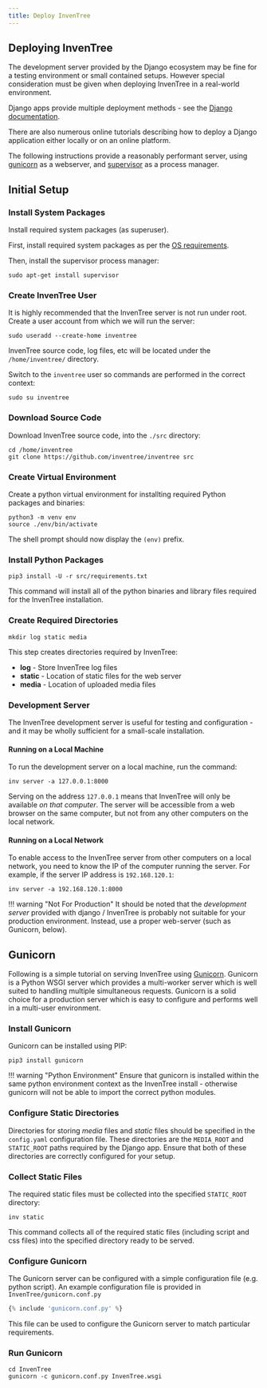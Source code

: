 ```yaml
---
title: Deploy InvenTree
---
```


## Deploying InvenTree

The development server provided by the Django ecosystem may be fine for a testing environment or small contained setups. However special consideration must be given when deploying InvenTree in a real-world environment.

Django apps provide multiple deployment methods - see the [Django documentation](https://docs.djangoproject.com/en/2.2/howto/deployment/).

There are also numerous online tutorials describing how to deploy a Django application either locally or on an online platform.

The following instructions provide a reasonably performant server, using [gunicorn](https://gunicorn.org/) as a webserver, and [supervisor](http://supervisord.org/) as a process manager.
    
## Initial Setup

### Install System Packages

Install required system packages (as superuser).

First, install required system packages as per the [OS requirements](../intro#os-requirements).

Then, install the supervisor process manager:

```
sudo apt-get install supervisor
```

### Create InvenTree User

It is highly recommended that the InvenTree server is not run under root. Create a user account from which we will run the server:

```
sudo useradd --create-home inventree
```

InvenTree source code, log files, etc will be located under the `/home/inventree/` directory.

Switch to the `inventree` user so commands are performed in the correct context:

```
sudo su inventree
```

### Download Source Code

Download InvenTree source code, into the `./src` directory:

```
cd /home/inventree
git clone https://github.com/inventree/inventree src
```

### Create Virtual Environment

Create a python virtual environment for installting required Python packages and binaries:

```
python3 -m venv env
source ./env/bin/activate
```

The shell prompt should now display the `(env)` prefix.

### Install Python Packages

```
pip3 install -U -r src/requirements.txt
```

This command will install all of the python binaries and library files required for the InvenTree installation.

### Create Required Directories

```
mkdir log static media
```

This step creates directories required by InvenTree:

* **log** - Store InvenTree log files
* **static** - Location of static files for the web server
* **media** - Location of uploaded media files

### Development Server

The InvenTree development server is useful for testing and configuration - and it may be wholly sufficient for a small-scale installation.

#### Running on a Local Machine

To run the development server on a local machine, run the command:

```
inv server -a 127.0.0.1:8000
```

Serving on the address `127.0.0.1` means that InvenTree will only be available *on that computer*. The server will be accessible from a web browser on the same computer, but not from any other computers on the local network.

#### Running on a Local Network

To enable access to the InvenTree server from other computers on a local network, you need to know the IP of the computer running the server. For example, if the server IP address is `192.168.120.1`:

```
inv server -a 192.168.120.1:8000
```

!!! warning "Not For Production"
    It should be noted that the *development server* provided with django / InvenTree is probably not suitable for your production environment. Instead, use a proper web-server (such as Gunicorn, below).

## Gunicorn

Following is a simple tutorial on serving InvenTree using [Gunicorn](https://gunicorn.org/). Gunicorn is a Python WSGI server which provides a multi-worker server which is well suited to handling multiple simultaneous requests. Gunicorn is a solid choice for a production server which is easy to configure and performs well in a multi-user environment.

### Install Gunicorn

Gunicorn can be installed using PIP:

```
pip3 install gunicorn
```

!!! warning "Python Environment"
    Ensure that gunicorn is installed within the same python environment context as the InvenTree install - otherwise gunicorn will not be able to import the correct python modules.

### Configure Static Directories

Directories for storing *media* files and *static* files should be specified in the ``config.yaml`` configuration file. These directories are the ``MEDIA_ROOT`` and ``STATIC_ROOT`` paths required by the Django app. Ensure that both of these directories are correctly configured for your setup.

### Collect Static Files

The required static files must be collected into the specified ``STATIC_ROOT`` directory:

```
inv static
```

This command collects all of the required static files (including script and css files) into the specified directory ready to be served.

### Configure Gunicorn

The Gunicorn server can be configured with a simple configuration file (e.g. python script). An example configuration file is provided in ``InvenTree/gunicorn.conf.py``

``` python
{% include 'gunicorn.conf.py' %}
```

This file can be used to configure the Gunicorn server to match particular requirements.

### Run Gunicorn

```
cd InvenTree
gunicorn -c gunicorn.conf.py InvenTree.wsgi
```
